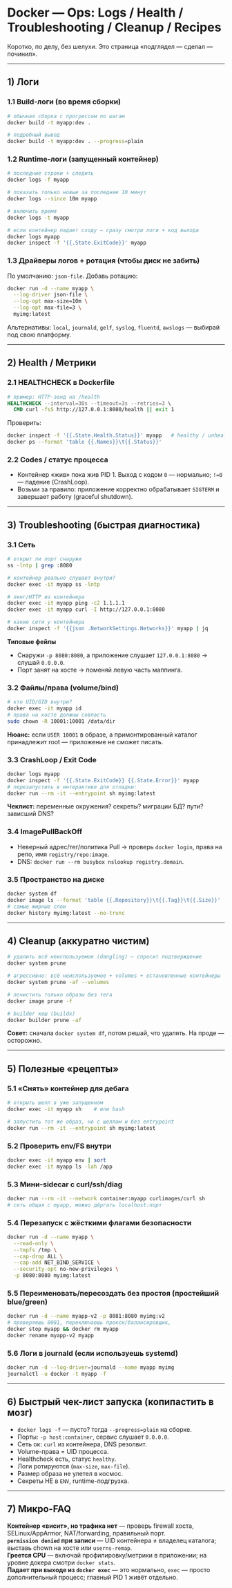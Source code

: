 # Docker — Ops: Logs / Health / Troubleshooting / Cleanup / Recipes

Коротко, по делу, без шелухи. Это страница «подглядел — сделал — починил».

---

## 1) Логи

### 1.1 Build-логи (во время сборки)

```bash
# обычная сборка с прогрессом по шагам
docker build -t myapp:dev .

# подробный вывод
docker build -t myapp:dev . --progress=plain
```

### 1.2 Runtime-логи (запущенный контейнер)

```bash
# последние строки + следить
docker logs -f myapp

# показать только новые за последние 10 минут
docker logs --since 10m myapp

# включить время
docker logs -t myapp

# если контейнер падает сходу — сразу смотри логи + код выхода
docker logs myapp
docker inspect -f '{{.State.ExitCode}}' myapp
```

### 1.3 Драйверы логов + ротация (чтобы диск не забить)

По умолчанию: `json-file`. Добавь ротацию:

```bash
docker run -d --name myapp \
  --log-driver json-file \
  --log-opt max-size=10m \
  --log-opt max-file=3 \
  myimg:latest
```

Альтернативы: `local`, `journald`, `gelf`, `syslog`, `fluentd`, `awslogs` — выбирай под свою платформу.

---

## 2) Health / Метрики

### 2.1 HEALTHCHECK в Dockerfile

```dockerfile
# пример: HTTP-зонд на /health
HEALTHCHECK --interval=30s --timeout=3s --retries=3 \
  CMD curl -fsS http://127.0.0.1:8080/health || exit 1
```

Проверить:

```bash
docker inspect -f '{{.State.Health.Status}}' myapp   # healthy / unhealthy
docker ps --format 'table {{.Names}}\t{{.Status}}'
```

### 2.2 Codes / статус процесса

- Контейнер «жив» пока жив PID 1. Выход с кодом `0` — нормально; `!=0` — падение (CrashLoop).
- Возьми за правило: приложение корректно обрабатывает `SIGTERM` и завершает работу (graceful shutdown).

---

## 3) Troubleshooting (быстрая диагностика)

### 3.1 Сеть

```bash
# открыт ли порт снаружи
ss -lntp | grep :8080

# контейнер реально слушает внутри?
docker exec -it myapp ss -lntp

# пинг/HTTP из контейнера
docker exec -it myapp ping -c2 1.1.1.1
docker exec -it myapp curl -I http://127.0.0.1:8080

# какие сети у контейнера
docker inspect -f '{{json .NetworkSettings.Networks}}' myapp | jq
```

**Типовые фейлы**

- Снаружи `-p 8080:8080`, а приложение слушает `127.0.0.1:8080` → слушай `0.0.0.0`.
- Порт занят на хосте → поменяй левую часть маппинга.

### 3.2 Файлы/права (volume/bind)

```bash
# кто UID/GID внутри?
docker exec -it myapp id
# права на хосте должны совпасть
sudo chown -R 10001:10001 /data/dir
```

**Нюанс:** если `USER 10001` в образе, а примонтированный каталог принадлежит root — приложение не сможет писать.

### 3.3 CrashLoop / Exit Code

```bash
docker logs myapp
docker inspect -f '{{.State.ExitCode}} {{.State.Error}}' myapp
# перезапустить в интерактиве для отладки:
docker run --rm -it --entrypoint sh myimg:latest
```

**Чеклист:** переменные окружения? секреты? миграции БД? пути? зависший DNS?

### 3.4 ImagePullBackOff

- Неверный адрес/тег/политика Pull → проверь `docker login`, права на репо, имя `registry/repo:image`.
- DNS: `docker run --rm busybox nslookup registry.domain`.

### 3.5 Пространство на диске

```bash
docker system df
docker image ls --format 'table {{.Repository}}\t{{.Tag}}\t{{.Size}}'
# самые жирные слои
docker history myimg:latest --no-trunc
```

---

## 4) Cleanup (аккуратно чистим)

```bash
# удалить всё неиспользуемое (dangling) — спросит подтверждение
docker system prune

# агрессивно: всё неиспользуемое + volumes + остановленные контейнеры
docker system prune -af --volumes

# почистить только образы без тега
docker image prune -f

# builder кеш (buildx)
docker builder prune -af
```

**Совет:** сначала `docker system df`, потом решай, что удалять. На проде — осторожно.

---

## 5) Полезные «рецепты»

### 5.1 «Снять» контейнер для дебага

```bash
# открыть шелл в уже запущенном
docker exec -it myapp sh    # или bash

# запустить тот же образ, но с шеллом и без entrypoint
docker run --rm -it --entrypoint sh myimg:latest
```

### 5.2 Проверить env/FS внутри

```bash
docker exec -it myapp env | sort
docker exec -it myapp ls -lah /app
```

### 5.3 Мини-sidecar с curl/ssh/diag

```bash
docker run --rm -it --network container:myapp curlimages/curl sh
# сеть общая с myapp, можно дёргать localhost:порт
```

### 5.4 Перезапуск с жёсткими флагами безопасности

```bash
docker run -d --name myapp \
  --read-only \
  --tmpfs /tmp \
  --cap-drop ALL \
  --cap-add NET_BIND_SERVICE \
  --security-opt no-new-privileges \
  -p 8080:8080 myimg:latest
```

### 5.5 Переименовать/пересоздать без простоя (простейший blue/green)

```bash
docker run -d --name myapp-v2 -p 8081:8080 myimg:v2
# проверяешь 8081, переключаешь прокси/балансировщик,
docker stop myapp && docker rm myapp
docker rename myapp-v2 myapp
```

### 5.6 Логи в journald (если используешь systemd)

```bash
docker run -d --log-driver=journald --name myapp myimg
journalctl -u docker -t myapp -f
```

---

## 6) Быстрый чек-лист запуска (копипастить в мозг)

-  `docker logs -f` — пусто? тогда `--progress=plain` на сборке.
-  Порты: `-p host:container`, сервис слушает `0.0.0.0`.
-  Сеть ок: `curl` из контейнера, DNS резолвит.
-  Volume-права = UID процесса.
-  Healthcheck есть, статус `healthy`.
-  Логи ротируются (`max-size`, `max-file`).
-  Размер образа не улетел в космос.
-  Секреты НЕ в `ENV`, runtime-подгрузка.

---

## 7) Микро-FAQ

**Контейнер «висит», но трафика нет** — проверь firewall хоста, SELinux/AppArmor, NAT/forwarding, правильный порт.  
**`permission denied` при записи** — UID контейнера ≠ владелец каталога; выставь chown на хосте или `userns-remap`.  
**Греется CPU** — включай профилировку/метрики в приложении; на уровне докера смотри `docker stats`.  
**Падает при выходе из `docker exec`** — это нормально, `exec` — просто дополнительный процесс; главный PID 1 живёт отдельно.
